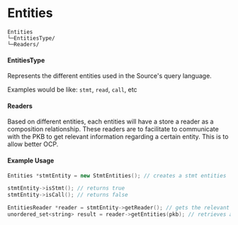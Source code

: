 # Entities

```
Entities
└─EntitiesType/
└─Readers/
```

#### EntitiesType

Represents the different entities used in the Source's query language.

Examples would be like: `stmt`, `read`, `call`, etc

#### Readers

Based on different entities, each entities will have a store a reader as a composition relationship. These readers are
to facilitate to communicate with the PKB to get relevant information regarding a certain entity. This is to allow
better OCP.

#### Example Usage

```c++
Entities *stmtEntity = new StmtEntities(); // creates a stmt entities

stmtEntity->isStmt(); // returns true
stmtEntity->isCall(); // returns false

EntitiesReader *reader = stmtEntity->getReader(); // gets the relevant stmt reader
unordered_set<string> result = reader->getEntities(pkb); // retrieves all stmts
```

